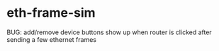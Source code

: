 # eth-frame-sim

BUG: add/remove device buttons show up when router is clicked after sending a few ethernet frames